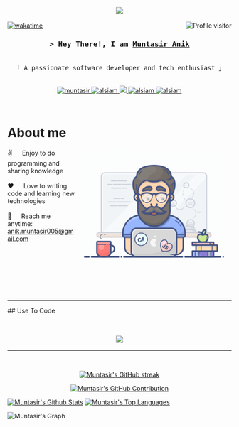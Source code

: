 
<p align="center">
  <a href="https://github.com/MuntasirAnik"><img src="https://readme-typing-svg.herokuapp.com/?lines=Passion%20Fuels%20Purpose;Imagination%20Trumps%20Knowledge;&center=true&width=380&height=45"></a>
</p>

<a href="https://komarev.com/ghpvc/?username=MuntasirAnik">
  <img align="right" src="https://komarev.com/ghpvc/?username=MuntasirAnik&label=Visitors&color=0e75b6&style=flat" alt="Profile visitor" />
</a>

[![wakatime](https://wakatime.com/badge/user/5235136d-1a76-440e-b1a5-6e7bb35f907d.svg)](https://wakatime.com/@muntasirAnik)

<!-- Intro  -->
<h3 align="center">
        <samp>&gt; Hey There!, I am
                <b><a target="_blank" href="(https://portfolio-muntasiranik.vercel.app/)">Muntasir Anik</a></b>
        </samp>
</h3>

<p align="center"> 
  <samp>
    <br>
    「 A passionate software developer and tech enthusiast 」
    <br>
    <br>
  </samp>
</p>

<p align="center">
 <a href="https://portfolio-muntasiranik.vercel.app/" target="blank">
  <img src="https://img.shields.io/badge/Website-DC143C?style=for-the-badge&logo=medium&logoColor=white" alt="muntasir" />
 </a>
 <a href="https://linkedin.com/in/muntasir-kader-anik-620a27143" target="_blank">
  <img src="https://img.shields.io/badge/LinkedIn-0077B5?style=for-the-badge&logo=linkedin&logoColor=white" alt="alsiam"/>
 </a>
 <a href="https://twitter.com/muntasir_anik" target="_blank">
  <img src="https://img.shields.io/badge/Twitter-1DA1F2?style=for-the-badge&logo=twitter&logoColor=white" />
 </a>
 <a href="https://instagram.com/muntasir_anik" target="_blank">
  <img src="https://img.shields.io/badge/Instagram-fe4164?style=for-the-badge&logo=instagram&logoColor=white" alt="alsiam" />
 </a> 
 <a href="https://facebook.com/muntasir.anik.9" target="_blank">
  <img src="https://img.shields.io/badge/Facebook-20BEFF?&style=for-the-badge&logo=facebook&logoColor=white" alt="alsiam"  />
  </a> 
</p>
<br />

<!-- About Section -->
 # About me
 
<p>
 <img align="right" width="350" src="/programmer.gif" alt="Coding gif" />
  
 ✌️ &emsp; Enjoy to do programming and sharing knowledge <br/><br/>
 ❤️ &emsp; Love to writing code and learning new technologies<br/><br/>
 📧 &emsp; Reach me anytime: anik.muntasir005@gmail.com<br/><br/>

</p>
<br /><br /><br /><br /><br /><hr/>
## Use To Code
<br /><br /><br />
<p align="center">
  <a href="https://skillicons.dev">
    <img src="https://skillicons.dev/icons?i=html,css,js,tailwind,bootstrap,materialui,nodejs,ts,dotnet,mysql,mongodb,nextjs,nestjs,git,github,kubernetes,docker,cs,express,docker,postman" />
  </a>
</p>

<hr/>
<br/>

<p align="center">
  <a href="https://github.com/MuntasirAnik">
    <img src="https://github-readme-streak-stats.herokuapp.com/?user=MuntasirAnik&theme=radical&border=7F3FBF&background=0D1117" alt="Muntasir's GitHub streak"/>
  </a>
</p>

<p align="center">
  <a href="https://github.com/MuntasirAnik">
    <img src="https://github-profile-summary-cards.vercel.app/api/cards/profile-details?username=MuntasirAnik&theme=radical" alt="Muntasir's GitHub Contribution"/>
  </a>
</p>

<a> 
    <a href="https://github.com/MuntasirAnik"><img alt="Muntasir's Github Stats" src="https://denvercoder1-github-readme-stats.vercel.app/api?username=MuntasirAnik&show_icons=true&theme=react&border_color=7F3FBF&bg_color=0D1117&title_color=F85D7F&icon_color=F8D866" height="192px" width="49.5%"/></a>
  <a href="https://github.com/MuntasirAnik"><img alt="Muntasir's Top Languages" src="https://denvercoder1-github-readme-stats.vercel.app/api/top-langs/?username=MuntasirAnik&langs_count=6&layout=compact&theme=react&border_color=7F3FBF&bg_color=0D1117&title_color=F85D7F&icon_color=F8D866" height="192px" width="49.5%"/></a>
  <br/>
</a>


![Muntasir's Graph](https://github-readme-activity-graph.vercel.app/graph?username=MuntasirAnik&custom_title=Muntasir's%20GitHub%20Activity%20Graph&bg_color=0D1117&color=7F3FBF&line=7F3FBF&point=7F3FBF&area_color=FFFFFF&title_color=FFFFFF&area=true)
